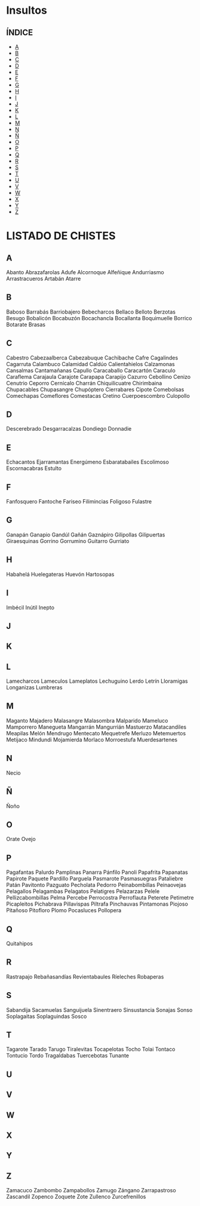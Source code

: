 # Insultos

## ÍNDICE

- [A](#id01)
- [B](#id02)
- [C](#id03)
- [D](#id04)
- [E](#id05)
- [F](#id06)
- [G](#id07)
- [H](#id08)
- [I](#id09)
- [J](#id10)
- [K](#id11)
- [L](#id12)
- [M](#id13)
- [N](#id14)
- [Ñ](#id15)
- [O](#id16)
- [P](#id17)
- [Q](#id18)
- [R](#id19)
- [S](#id20)
- [T](#id21)
- [U](#id22)
- [V](#id23)
- [W](#id24)
- [X](#id25)
- [Y](#id26)
- [Z](#id27)

# LISTADO DE CHISTES

<div id='id01'/>

## A

Abanto
Abrazafarolas
Adufe
Alcornoque
Alfeñique
Andurriasmo
Arrastracueros
Artabán
Atarre

<div id='id02'/>

## B

Baboso
Barrabás
Barriobajero
Bebecharcos
Bellaco
Belloto
Berzotas
Besugo
Bobalicón
Bocabuzón
Bocachancla
Bocallanta
Boquimuelle
Borrico
Botarate
Brasas

<div id='id03'/>

## C

Cabestro
Cabezaalberca
Cabezabuque
Cachibache
Cafre
Cagalindes
Cagarruta
Calambuco
Calamidad
Caldúo
Calientahielos
Calzamonas
Cansalmas
Cantamañanas
Capullo
Caracaballo
Caracartón
Caraculo
Caraflema
Carajaula
Carajote
Carapapa
Carapijo
Cazurro
Cebollino
Cenizo
Cenutrio
Ceporro
Cernícalo
Charrán
Chiquilicuatre
Chirimbaina
Chupacables
Chupasangre
Chupóptero
Cierrabares
Cipote
Comebolsas
Comechapas
Comeflores
Comestacas
Cretino
Cuerpoescombro
Culopollo

<div id='id04'/>

## D

Descerebrado
Desgarracalzas
Dondiego
Donnadie

<div id='id05'/>

## E

Echacantos
Ejarramantas
Energúmeno
Esbaratabailes
Escolimoso
Escornacabras
Estulto

<div id='id06'/>

## F

Fanfosquero
Fantoche
Fariseo
Filimincias
Foligoso
Fulastre

<div id='id07'/>

## G

Ganapán
Ganapio
Gandúl
Gañán
Gaznápiro
Gilipollas
Gilipuertas
Giraesquinas
Gorrino
Gorrumino
Guitarro
Gurriato

<div id='id08'/>

## H

Habahelá
Huelegateras
Huevón
Hartosopas

<div id='id09'/>

## I

Imbécil
Inútil
Inepto

<div id='id10'/>

## J



<div id='id11'/>

## K

<div id='id12'/>

## L

Lamecharcos
Lameculos
Lameplatos
Lechuguino
Lerdo
Letrín
Lloramigas
Longanizas
Lumbreras

<div id='id13'/>

## M

Maganto
Majadero
Malasangre
Malasombra
Malparido
Mameluco
Mamporrero
Manegueta
Mangarrán
Mangurrián
Mastuerzo
Matacandiles
Meapilas
Melón
Mendrugo
Mentecato
Mequetrefe
Merluzo
Metemuertos
Metijaco
Mindundi
Mojamierda
Morlaco
Morroestufa
Muerdesartenes

<div id='id14'/>

## N

Necio

<div id='id15'/>

## Ñ

Ñoño

<div id='id16'/>

## O

Orate
Ovejo

<div id='id17'/>

## P

Pagafantas
Palurdo
Pamplinas
Panarra
Pánfilo
Panoli
Papafrita
Papanatas
Papirote
Paquete
Pardillo
Parguela
Pasmarote
Pasmasuegras
Pataliebre
Patán
Pavitonto
Pazguato
Pecholata
Pedorro
Peinabombillas
Peinaovejas
Pelagallos
Pelagambas
Pelagatos
Pelatigres
Pelazarzas
Pelele
Pellizcabombillas
Pelma
Percebe
Perrocostra
Perroflauta
Peterete
Petimetre
Picapleitos
Pichabrava
Pillavispas
Piltrafa
Pinchauvas
Pintamonas
Piojoso
Pitañoso
Pitofloro
Plomo
Pocasluces
Pollopera

<div id='id18'/>

## Q

Quitahipos

<div id='id19'/>

## R

Rastrapajo
Rebañasandías
Revientabaules
Ríeleches
Robaperas

<div id='id20'/>

## S

Sabandija
Sacamuelas
Sanguijuela
Sinentraero
Sinsustancia
Sonajas
Sonso
Soplagaitas
Soplaguindas
Sosco

<div id='id21'/>

## T

Tagarote
Tarado
Tarugo
Tiralevitas
Tocapelotas
Tocho
Tolai
Tontaco
Tontucio
Tordo
Tragaldabas
Tuercebotas
Tunante

<div id='id22'/>

## U

<div id='id23'/>

## V

<div id='id24'/>

## W

<div id='id25'/>

## X

<div id='id26'/>

## Y

<div id='id27'/>

## Z

Zamacuco
Zambombo
Zampabollos
Zamugo
Zángano
Zarrapastroso
Zascandil
Zopenco
Zoquete
Zote
Zullenco
Zurcefrenillos
